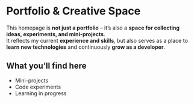 # Portfolio & Creative Space

This homepage is **not just a portfolio** – it’s also a **space for collecting ideas, experiments, and mini-projects**.  
It reflects my current **experience and skills**, but also serves as a place to **learn new technologies** and continuously **grow as a developer**.  

## What you’ll find here  
- Mini-projects
- Code experiments
- Learning in progress
